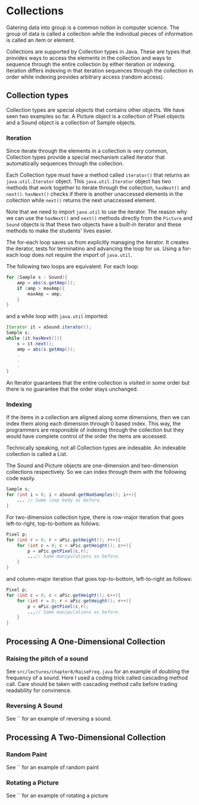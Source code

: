 # Collections
Gatering data into group is a common notion in computer science. The group of data is called a collection while the individual pieces of information is called an item or element.

Collections are supported by Collection types in Java. These are types that provides ways to access the elements in the collection and ways to sequence through the entire collection by either iteration or indexing. Iteration differs indexing in that iteration sequences through the collection in order while indexing provides arbitrary access (random access).

## Collection types
Collection types are special objects that contains other objects. We have seen two examples so far. A Picture object is a collection of Pixel objects and a Sound object is a collection of Sample objects.

### Iteration
Since iterate through the elements in a collection is very common, Collection types provide a special mechanism called iterator that automatically sequences through the collection.

Each Collection type must have a method called `iterator()` that returns an `java.util.Iterator` object. This `java.util.Iterator` object has two methods that work together to iterate through the collection, `hasNext()` and `next()`. `hasNext()` checks if there is another unaccessed elements in the collection while `next()` returns the next unaccessed element.

Note that we need to import `java.util` to use the iterator. The reason why we can use the `hasNext()` and `next()` methods directly from the `Picture` and `Sound` objects is that these two objects have a built-in iterator and these methods to make the students' lives easier.

The for-each loop saves us from explicitly managing the iterator. It creates the iterator, tests for terminatino and advancing the loop for us. Using a for-each loop does not require the import of `java.util`.

The following two loops are equivalent.
For each loop:
```Java
for (Sample s : Sound){
    amp = abs(s.getAmp());
    if (amp > maxAmp){
        maxAmp = amp;
    }
}
```
and a while loop with `java.util` imported:
```Java
Iterator it = aSound.iterator();
Sample s;
while (it.hasNext()){
    s = it.next();
    amp = abs(s.getAmp());
    .
    .
    .
}
```
An Iterator guarantees that the entire collection is visited in some order but there is no guarantee that the order stays unchanged.

### Indexing
If the items in a collection are aligned along some dimensions, then we can index them along each dimension through 0 based index. This way, the programmers are responsible of indexing through the collection but they would have complete control of the order the items are accessed.

Technically speaking, not all Collection types are indexable. An indexable collection is called a List.

The Sound and Picture objects are one-dimension and two-dimension collections respectively. So we can index through them with the following code easily.

```Java
Sample s;
for (int i = 0; i < aSound.getNumSamples(); i++){
    ... // Same loop body as before.
}
```
For two-dimension collection type, there is row-major iteration that goes left-to-right, top-to-bottom as follows:
```Java
Pixel p;
for (int r = 0; r < aPic.getHeight(); r++){
    for (int c = 0; c < aPic.getHeight(); c++){
        p = aPic.getPixel(c,r);
        ...// Same manipulations as before.
    }
}
```
and column-major iteration that goes top-to-bottom, left-to-right as follows:
```Java
Pixel p;
for (int c = 0; c < aPic.getHeight(); c++){
    for (int r = 0; r < aPic.getHeight(); r++){
        p = aPic.getPixel(c,r);
        ...// Same manipulations as before.
    }
}
```
## Processing A One-Dimensional Collection
### Raising the pitch of a sound
See `src/lectures/chapter8/RaiseFreq.java` for an example of doubling the frequency of a sound.
Here I used a coding trick called cascading method call. Care should be taken with cascading method calls before trading readability for convinence.
### Reversing A Sound
See `` for an example of reversing a sound.
## Processing A Two-Dimensional Collection
### Random Paint
See `` for an example of random paint
### Rotating a Picture
See `` for an example of rotating a picture